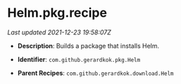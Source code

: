 # Helm.pkg.recipe

_Last updated 2021-12-23 19:58:07Z_

- **Description**: Builds a package that installs Helm.

- **Identifier**: `com.github.gerardkok.pkg.Helm`

- **Parent Recipes**: `com.github.gerardkok.download.Helm`